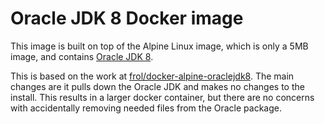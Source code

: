 Oracle JDK 8 Docker image
========================

This image is built on top of the Alpine Linux image, which is only a 5MB image, and contains
[Oracle JDK 8](http://www.oracle.com/technetwork/java/javase/downloads/jdk8-downloads-2133151.html).

This is based on the work at [frol/docker-alpine-oraclejdk8](https://github.com/frol/docker-alpine-oraclejdk8).  The main changes are it pulls down the Oracle JDK and makes no changes to the install.  This results in a larger docker container, but there are no concerns with accidentally removing needed files from the Oracle package.
